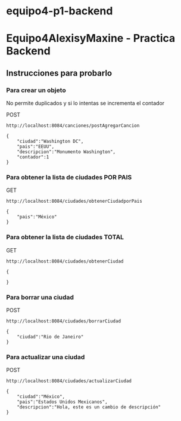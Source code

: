 # equipo4-p1-backend

# Equipo4AlexisyMaxine - Practica Backend

## Instrucciones para probarlo

### Para crear un objeto
No permite duplicados y si lo intentas se incrementa el contador

POST
```
http://localhost:8084/canciones/postAgregarCancion
```
```
{
    "ciudad":"Washington DC",
    "pais":"EEUU",
    "descripcion":"Monumento Washington",
    "contador":1
}
```
### Para obtener la lista de ciudades POR PAIS
GET
```
http://localhost:8084/ciudades/obtenerCiudadporPais
```
```
{
    "pais":"México"
}
```
### Para obtener la lista de ciudades TOTAL
GET
```
http://localhost:8084/ciudades/obtenerCiudad
```
```
{

}
```
### Para borrar una ciudad
POST
```
http://localhost:8084/ciudades/borrarCiudad
```
```
{
    "ciudad":"Rio de Janeiro"
}
```
### Para actualizar una ciudad
POST
```
http://localhost:8084/ciudades/actualizarCiudad
```
```
{
    "ciudad":"México",
    "pais":"Estados Unidos Mexicanos",
    "descripcion":"Hola, este es un cambio de descripción"
}
```
